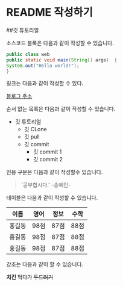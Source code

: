 # README 작성하기

##깃 튜토리얼

소스코드 블록은 다음과 같이 작성할 수 있습니다.

```java
public class web
public static void main(String[] args)  {
System.out("Hello world!");
}
````

링크는 다음과 같이 작성할 수 있다.

[블로그 주소](https://github.com/Semy-sudo/jwp-basic/edit/master/README.md)

순서 없는 목록은 다음과 같이 작성할 수 있습니다.

* 깃 튜토리얼
  * 깃 CLone
  * 깃 pull
  * 깃 commit
    * 깃 commit 1
    * 깃 commit 2
    
인용 구문은 다음과 같이 작성할수 있습니다.

> '공부합시다.' -송예인-

테이블은 다음과 같이 작성할 수 있습니다.

이름|영어|정보|수학
---|---|---|---|
홍길동|98점|87점|88점|
홍길동|98점|87점|88점|
홍길동|98점|87점|88점|

강조는 다음과 같이 할 수 있습니다.

**치킨** 먹다가  ~~두드러기~~ 








    
